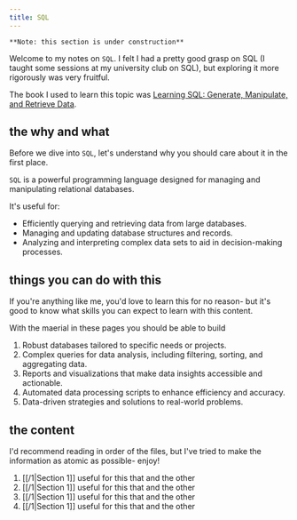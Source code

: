 ```yaml
---
title: SQL
---
```

`**Note: this section is under construction**`

Welcome to my notes on `SQL`.  I felt I had a pretty good grasp on SQL (I  taught some sessions at my university club on SQL), but exploring it more rigorously was very fruitful.  

The book I used to learn this topic was [Learning SQL: Generate, Manipulate, and Retrieve Data](https://www.amazon.com/gp/product/1492057614/ref=as_li_tl?ie=UTF8&camp=1789&creative=9325&creativeASIN=1492057614&linkCode=as2&tag=snirsuggestin-20&linkId=549fcae1e30ab9fc60c5520189ea25d5).

## the why and what

Before we dive into `SQL`, let's understand why you should care about it in the first place.

`SQL` is a powerful programming language designed for managing and manipulating relational databases.

It's useful for:
- Efficiently querying and retrieving data from large databases.
- Managing and updating database structures and records.
- Analyzing and interpreting complex data sets to aid in decision-making processes.

## things you can do with this

If you're anything like me, you'd love to learn this for no reason- but it's good to know what skills you can expect to learn with this content.

With the maerial in these pages you should be able to build
1. Robust databases tailored to specific needs or projects.
2. Complex queries for data analysis, including filtering, sorting, and aggregating data.
3. Reports and visualizations that make data insights accessible and actionable.
4. Automated data processing scripts to enhance efficiency and accuracy.
5. Data-driven strategies and solutions to real-world problems.

## the content

I'd recommend reading in order of the files, but I've tried to make the information as atomic as possible- enjoy!

1. [[/1|Section 1]] useful for this that and the other
2. [[/1|Section 1]] useful for this that and the other
3. [[/1|Section 1]] useful for this that and the other
4. [[/1|Section 1]] useful for this that and the other